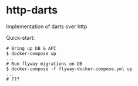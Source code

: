 # http-darts

Implementation of darts over http

Quick-start:
```
# Bring up DB & API
$ docker-compose up
...
# Run flyway migrations on DB
$ docker-compose -f flyway-docker-compose.yml up
...
# ???
```